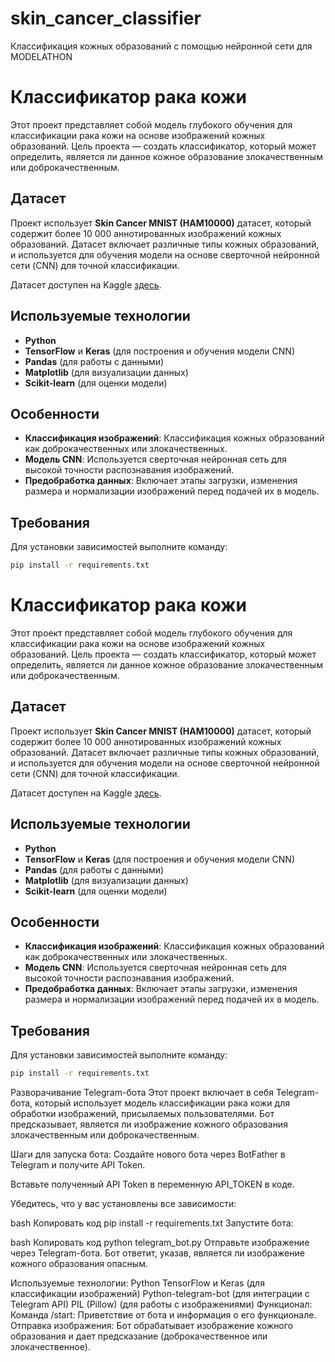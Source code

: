 # skin_cancer_classifier
Классификация кожных образований с помощью нейронной сети для MODELATHON

# Классификатор рака кожи

Этот проект представляет собой модель глубокого обучения для классификации рака кожи на основе изображений кожных образований. Цель проекта — создать классификатор, который может определить, является ли данное кожное образование злокачественным или доброкачественным.

## Датасет
Проект использует **Skin Cancer MNIST (HAM10000)** датасет, который содержит более 10 000 аннотированных изображений кожных образований. Датасет включает различные типы кожных образований, и используется для обучения модели на основе сверточной нейронной сети (CNN) для точной классификации.

Датасет доступен на Kaggle [здесь](https://www.kaggle.com/datasets/ryanholbrook/skin-cancer-mnist-ham10000).

## Используемые технологии
- **Python**
- **TensorFlow** и **Keras** (для построения и обучения модели CNN)
- **Pandas** (для работы с данными)
- **Matplotlib** (для визуализации данных)
- **Scikit-learn** (для оценки модели)

## Особенности
- **Классификация изображений**: Классификация кожных образований как доброкачественных или злокачественных.
- **Модель CNN**: Используется сверточная нейронная сеть для высокой точности распознавания изображений.
- **Предобработка данных**: Включает этапы загрузки, изменения размера и нормализации изображений перед подачей их в модель.

## Требования
Для установки зависимостей выполните команду:

```bash
pip install -r requirements.txt
```


# Классификатор рака кожи

Этот проект представляет собой модель глубокого обучения для классификации рака кожи на основе изображений кожных образований. Цель проекта — создать классификатор, который может определить, является ли данное кожное образование злокачественным или доброкачественным.

## Датасет
Проект использует **Skin Cancer MNIST (HAM10000)** датасет, который содержит более 10 000 аннотированных изображений кожных образований. Датасет включает различные типы кожных образований, и используется для обучения модели на основе сверточной нейронной сети (CNN) для точной классификации.

Датасет доступен на Kaggle [здесь](https://www.kaggle.com/datasets/ryanholbrook/skin-cancer-mnist-ham10000).

## Используемые технологии
- **Python**
- **TensorFlow** и **Keras** (для построения и обучения модели CNN)
- **Pandas** (для работы с данными)
- **Matplotlib** (для визуализации данных)
- **Scikit-learn** (для оценки модели)

## Особенности
- **Классификация изображений**: Классификация кожных образований как доброкачественных или злокачественных.
- **Модель CNN**: Используется сверточная нейронная сеть для высокой точности распознавания изображений.
- **Предобработка данных**: Включает этапы загрузки, изменения размера и нормализации изображений перед подачей их в модель.

## Требования
Для установки зависимостей выполните команду:

```bash
pip install -r requirements.txt
```
Разворачивание Telegram-бота
Этот проект включает в себя Telegram-бота, который использует модель классификации рака кожи для обработки изображений, присылаемых пользователями. Бот предсказывает, является ли изображение кожного образования злокачественным или доброкачественным.

Шаги для запуска бота:
Создайте нового бота через BotFather в Telegram и получите API Token.

Вставьте полученный API Token в переменную API_TOKEN в коде.

Убедитесь, что у вас установлены все зависимости:

bash
Копировать код
pip install -r requirements.txt
Запустите бота:

bash
Копировать код
python telegram_bot.py
Отправьте изображение через Telegram-бота. Бот ответит, указав, является ли изображение кожного образования опасным.

Используемые технологии:
Python
TensorFlow и Keras (для классификации изображений)
Python-telegram-bot (для интеграции с Telegram API)
PIL (Pillow) (для работы с изображениями)
Функционал:
Команда /start: Приветствие от бота и информация о его функционале.
Отправка изображения: Бот обрабатывает изображение кожного образования и дает предсказание (доброкачественное или злокачественное).
